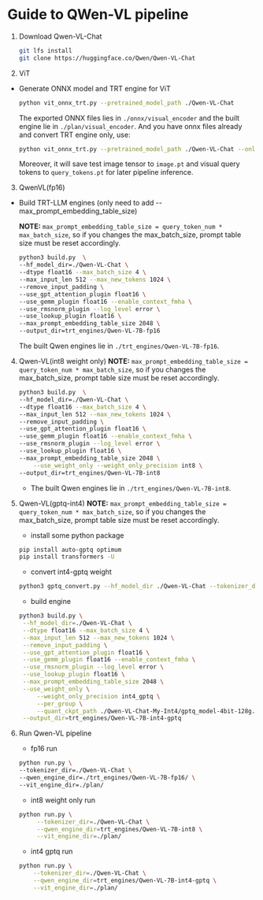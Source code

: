 # Guide to QWen-VL pipeline
1. Download Qwen-VL-Chat
    ```bash
    git lfs install
    git clone https://huggingface.co/Qwen/Qwen-VL-Chat
    ```
2. ViT
- Generate ONNX model and TRT engine for ViT
    ```bash
    python vit_onnx_trt.py --pretrained_model_path ./Qwen-VL-Chat
    ```
    The exported ONNX files lies in `./onnx/visual_encoder` and the built engine lie in `./plan/visual_encoder`. And you have onnx files already and convert TRT engine only, use:
    ```bash
    python vit_onnx_trt.py --pretrained_model_path ./Qwen-VL-Chat --only_trt
    ```
    Moreover, it will save test image tensor to `image.pt` and visual query tokens to `query_tokens.pt` for later pipeline inference.

3. QwenVL(fp16)

- Build TRT-LLM engines (only need to add --max_prompt_embedding_table_size)

    **NOTE:** `max_prompt_embedding_table_size = query_token_num * max_batch_size`, so if you changes the max_batch_size, prompt table size must be reset accordingly.
    ```bash
    python3 build.py  \
	--hf_model_dir=./Qwen-VL-Chat \
	--dtype float16 --max_batch_size 4 \
	--max_input_len 512 --max_new_tokens 1024 \
	--remove_input_padding \
	--use_gpt_attention_plugin float16 \
	--use_gemm_plugin float16 --enable_context_fmha \
	--use_rmsnorm_plugin --log_level error \
	--use_lookup_plugin float16 \
	--max_prompt_embedding_table_size 2048 \
	--output_dir=trt_engines/Qwen-VL-7B-fp16
    ```
    The built Qwen engines lie in `./trt_engines/Qwen-VL-7B-fp16`.

4. Qwen-VL(int8 weight only) 
    **NOTE:** `max_prompt_embedding_table_size = query_token_num * max_batch_size`, so if you changes the max_batch_size, prompt table size must be reset accordingly.
    ```bash
    python3 build.py  \
	--hf_model_dir=./Qwen-VL-Chat \
	--dtype float16 --max_batch_size 4 \
	--max_input_len 512 --max_new_tokens 1024 \
	--remove_input_padding \
	--use_gpt_attention_plugin float16 \
	--use_gemm_plugin float16 --enable_context_fmha \
	--use_rmsnorm_plugin --log_level error \
	--use_lookup_plugin float16 \
	--max_prompt_embedding_table_size 2048 \
        --use_weight_only --weight_only_precision int8 \
	--output_dir=trt_engines/Qwen-VL-7B-int8
    ```
    - The built Qwen engines lie in `./trt_engines/Qwen-VL-7B-int8`.

5. Qwen-VL(gptq-int4)
    **NOTE:** `max_prompt_embedding_table_size = query_token_num * max_batch_size`, so if you changes the max_batch_size, prompt table size must be reset accordingly.
    - install some python package
    ```bash
    pip install auto-gptq optimum
    pip install transformers -U
    ```
   
    - convert int4-gptq weight
    ```bash
    python3 gptq_convert.py --hf_model_dir ./Qwen-VL-Chat --tokenizer_dir ./Qwen-VL-Chat --quant_ckpt_path ./Qwen-VL-Chat-My-Int4
    ```
   
    - build engine
   ```bash
   python3 build.py \
	--hf_model_dir=./Qwen-VL-Chat \
	--dtype float16 --max_batch_size 4 \
	--max_input_len 512 --max_new_tokens 1024 \
	--remove_input_padding \
	--use_gpt_attention_plugin float16 \
	--use_gemm_plugin float16 --enable_context_fmha \
	--use_rmsnorm_plugin --log_level error \
	--use_lookup_plugin float16 \
	--max_prompt_embedding_table_size 2048 \
	--use_weight_only \
        --weight_only_precision int4_gptq \
        --per_group \
        --quant_ckpt_path ./Qwen-VL-Chat-My-Int4/gptq_model-4bit-128g.safetensors \
	--output_dir=trt_engines/Qwen-VL-7B-int4-gptq 
   ```

6. Run Qwen-VL pipeline
    - fp16 run
    ```bash
    python run.py \
	--tokenizer_dir=./Qwen-VL-Chat \
	--qwen_engine_dir=./trt_engines/Qwen-VL-7B-fp16/ \
	--vit_engine_dir=./plan/
    ```
   
    - int8 weight only run
    ```bash
    python run.py \
         --tokenizer_dir=./Qwen-VL-Chat \
         --qwen_engine_dir=trt_engines/Qwen-VL-7B-int8 \
         --vit_engine_dir=./plan/
    ```
   
    - int4 gptq run
    ```bash
    python run.py \
        --tokenizer_dir=./Qwen-VL-Chat \
        --qwen_engine_dir=trt_engines/Qwen-VL-7B-int4-gptq \
        --vit_engine_dir=./plan/ 
    ```
